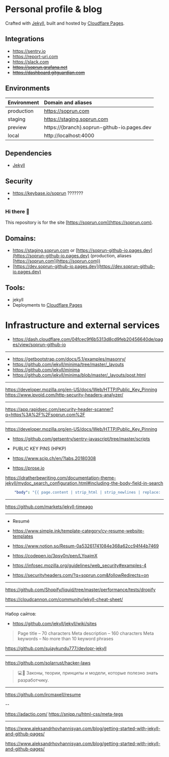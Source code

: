 # Personal profile & blog

Crafted with [Jekyll](https://github.com/mojombo/jekyll), built and hosted by
[Cloudflare Pages](https://developers.cloudflare.com/pages/).

## Integrations

- https://sentry.io
- https://report-uri.com
- https://slack.com
- ~~https://soprun.grafana.net~~
- ~~https://dashboard.gitguardian.com~~

## Environments

| Environment | Domain and aliases                          |
|:------------|:--------------------------------------------|
| production  | https://soprun.com                          |
| staging     | https://staging.soprun.com                  |
| preview     | https://{branch}.soprun-github-io.pages.dev |
| local       | http://localhost:4000                       |

## Dependencies

* [Jekyll](https://github.com/mojombo/jekyll/)


## Security

- https://keybase.io/soprun ???????
-







### Hi there 👋

This repository is for the site [https://soprun.com](https://soprun.com).

## Domains:

- https://staging.soprun.com or [https://soprun-github-io.pages.dev](https://soprun-github-io.pages.dev) (production,
  aliases [https://soprun.com](https://soprun.com))
- [https://dev.soprun-github-io.pages.dev](https://dev.soprun-github-io.pages.dev)

## Tools:

- jekyll
- Deployments to [Cloudflare Pages](https://developers.cloudflare.com/pages/)

# Infrastructure and external services

- https://dash.cloudflare.com/04fcec9f6b5313d8cd9feb20456640de/pages/view/soprun-github-io

---

- https://getbootstrap.com/docs/5.1/examples/masonry/
- https://github.com/jekyll/minima/tree/master/_layouts
- https://github.com/jekyll/minima
- https://github.com/jekyll/minima/blob/master/_layouts/post.html

---

https://developer.mozilla.org/en-US/docs/Web/HTTP/Public_Key_Pinning
https://www.ipvoid.com/http-security-headers-analyzer/


---

https://app.rapidsec.com/security-header-scanner?q=https%3A%2F%2Fsoprun.com%2F


---

https://developer.mozilla.org/en-US/docs/Web/HTTP/Public_Key_Pinning

- https://github.com/getsentry/sentry-javascript/tree/master/scripts


- PUBLIC KEY PINS (HPKP)
- https://www.scip.ch/en/?labs.20180308


- https://prose.io

https://idratherbewriting.com/documentation-theme-jekyll/mydoc_search_configuration.html#including-the-body-field-in-search

```yaml
    "body": "{{ page.content | strip_html | strip_newlines | replace: '\', '\\\\' | replace: '"', '\\"' | replace: '	', '    ' } }",
```

---

https://github.com/markets/jekyll-timeago


---

- Resumé
- https://www.simple.ink/template-category/cv-resume-website-templates
- https://www.notion.so/Resum-0a53261741084e368a62cc94f44b7469

- https://codepen.io/3psy0n/pen/LYpajmX


- https://infosec.mozilla.org/guidelines/web_security#examples-4

- https://securityheaders.com/?q=soprun.com&followRedirects=on

---

https://github.com/Shopify/liquid/tree/master/performance/tests/dropify

https://cloudcannon.com/community/jekyll-cheat-sheet/


---

Набор сайтов:

- https://github.com/jekyll/jekyll/wiki/sites

> Page title – 70 characters
> Meta description – 160 characters
> Meta keywords – No more than 10 keyword phrases

https://github.com/sujaykundu777/devlopr-jekyll


---

https://github.com/solarrust/hacker-laws

> 💻📖 Законы, теории, принципы и модели, которые полезно знать разработчику.

---

https://github.com/ircmaxell/resume



-- 

https://adactio.com/
https://snipp.ru/html-css/meta-tegs


---

https://www.aleksandrhovhannisyan.com/blog/getting-started-with-jekyll-and-github-pages/

https://www.aleksandrhovhannisyan.com/blog/getting-started-with-jekyll-and-github-pages/
